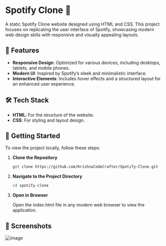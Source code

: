 # Spotify Clone 🎵

A static Spotify Clone website designed using HTML and CSS. This project focuses on replicating the user interface of Spotify, showcasing modern web design skills with responsive and visually appealing layouts.

## 🌟 Features

- **Responsive Design**: Optimized for various devices, including desktops, tablets, and mobile phones.
- **Modern UI**: Inspired by Spotify’s sleek and minimalistic interface.
- **Interactive Elements**: Includes hover effects and a structured layout for an enhanced user experience.

## 🛠️ Tech Stack

- **HTML**: For the structure of the website.
- **CSS**: For styling and layout design.


## 🚀 Getting Started

To view the project locally, follow these steps:

1. **Clone the Repository**  
   ```bash
   git clone https://github.com/KrishnaCodeCrafter/Spotify-Clone.git
2. **Navigate to the Project Directory**  
   ```bash
   cd spotify-clone

3. **Open in Browser**
 
   Open the index.html file in any modern web browser to view the application.

## 📸 Screenshots
![image](https://github.com/user-attachments/assets/bfee1d1e-4c08-4ab6-ba15-888046e405c9)


